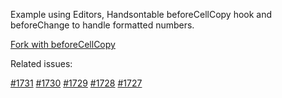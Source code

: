 Example using Editors, Handsontable beforeCellCopy hook and beforeChange to handle formatted numbers.

[Fork with beforeCellCopy](https://github.com/lucamaral/jquery-handsontable)

Related issues:

[#1731](https://github.com/handsontable/jquery-handsontable/issues/1731)
[#1730](https://github.com/handsontable/jquery-handsontable/issues/1730)
[#1729](https://github.com/handsontable/jquery-handsontable/issues/1729)
[#1728](https://github.com/handsontable/jquery-handsontable/issues/1728)
[#1727](https://github.com/handsontable/jquery-handsontable/issues/1727)
